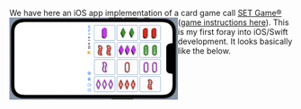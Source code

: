 We have here an iOS app implementation of a card game call [SET Game®](https://www.setgame.com/set/puzzle) ([game instructions here](https://www.setgame.com/sites/default/files/instructions/SET%20INSTRUCTIONS%20-%20ENGLISH.pdf)).
<img src="https://raw.githubusercontent.com/dmichaels/public/master/dev/xcode/SetGame/etc/img/SetGame.png" alt="drawing" width="300" align="left"/>
This is my first foray into iOS/Swift development.
It looks basically like the below.
